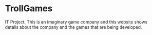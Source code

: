 # TrollGames
 IT Project. This is an imaginary game company and this website shows details about the company and the games that are being developed.
